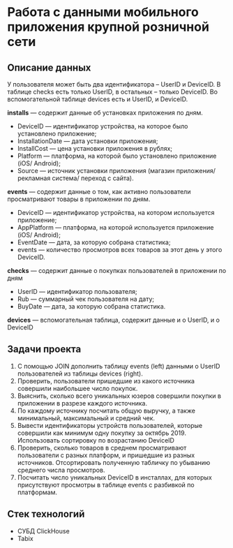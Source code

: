 # Работа с данными мобильного приложения крупной розничной сети

## Описание данных

У пользователя может быть два идентификатора – UserID и DeviceID. В таблице checks есть только UserID, в остальных – только DeviceID. Во вспомогательной таблице devices есть и UserID, и DeviceID. 

**installs** — содержит данные об установках приложения по дням.

* DeviceID — идентификатор устройства, на которое было установлено приложение;
* InstallationDate — дата установки приложения;
* InstallCost — цена установки приложения в рублях;
* Platform — платформа, на которой было установлено приложение (iOS/ Android);
* Source — источник установки приложения (магазин приложения/ рекламная система/ переход с сайта).

**events** — содержит данные о том, как активно пользователи просматривают товары в приложении по дням.

* DeviceID — идентификатор устройства, на котором используется приложение;
* AppPlatform — платформа, на которой используется приложение (iOS/ Android);
* EventDate — дата, за которую собрана статистика;
* events — количество просмотров всех товаров за этот день у этого DeviceID.

**checks** — содержит данные о покупках пользователей в приложении по дням

* UserID — идентификатор пользователя;
* Rub — суммарный чек пользователя на дату;
* BuyDate — дата, за которую собрана статистика.

**devices** — вспомогательная таблица, содержит данные и о UserID, и о DeviceID



## Задачи проекта

1. C помощью JOIN дополнить таблицу events (left) данными о UserID пользователей из таблицы devices (right).
2. Проверить, пользователи пришедшие из какого источника совершили наибольшее число покупок.
3. Выяснить, сколько всего уникальных юзеров совершили покупки в приложении в разрезе каждого источника.
4. По каждому источнику посчитать общую выручку, а также минимальный, максимальный и средний чек.
5. Вывести идентификаторы устройств пользователей, которые совершили как минимум одну покупку за октябрь 2019. Использовать сортировку по возрастанию DeviceID
6. Проверить, сколько товаров в среднем просматривают пользователи с разных платформ, и пришедшие из разных источников. Отсортировать полученную табличку по убыванию среднего числа просмотров. 
7. Посчитать число уникальных DeviceID в инсталлах, для которых присутствуют просмотры в таблице events с разбивкой по платформам. 

## Стек технологий
* СУБД ClickHouse
* Tabix

